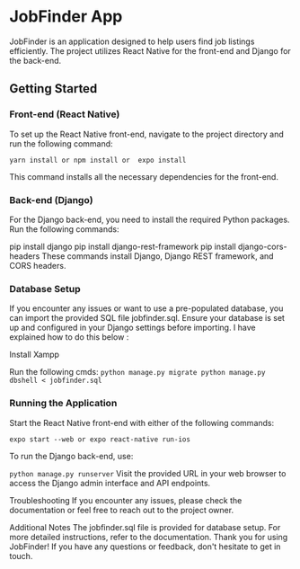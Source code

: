 # JobFinder App

JobFinder is an application designed to help users find job listings efficiently. The project utilizes React Native for the front-end and Django for the back-end.

## Getting Started

### Front-end (React Native)

To set up the React Native front-end, navigate to the project directory and run the following command:

`yarn install
or
npm install
or 
expo install`


This command installs all the necessary dependencies for the front-end.

### Back-end (Django)
For the Django back-end, you need to install the required Python packages. Run the following commands:


pip install django
pip install django-rest-framework
pip install django-cors-headers
These commands install Django, Django REST framework, and CORS headers.

### Database Setup


If you encounter any issues or want to use a pre-populated database, you can import the provided SQL file jobfinder.sql. Ensure your database is set up and configured in your Django settings before importing. I have explained how to do this below :

Install Xampp

Run the following cmds:
`python manage.py migrate
python manage.py dbshell < jobfinder.sql
`

### Running the Application


Start the React Native front-end with either of the following commands:


``expo start --web
or
expo react-native run-ios``


To run the Django back-end, use:

`python manage.py runserver`
Visit the provided URL in your web browser to access the Django admin interface and API endpoints.

Troubleshooting
If you encounter any issues, please check the documentation or feel free to reach out to the project owner.

Additional Notes
The jobfinder.sql file is provided for database setup.
For more detailed instructions, refer to the documentation.
Thank you for using JobFinder! If you have any questions or feedback, don't hesitate to get in touch.
